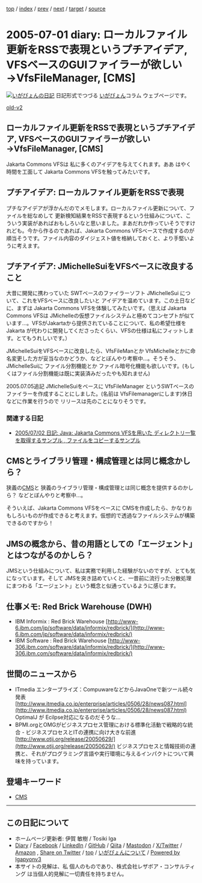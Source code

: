 [top](../index.html) 
 / [index](index.html) 
 / [prev](ig050629.html) 
 / [next](ig050702.html) 
 / [target](https://www.igapyon.jp/igapyon/diary/2005/ig050701.html) 
 / [source](https://github.com/igapyon/diary/blob/master/2005/ig050701.src.md) 

2005-07-01 diary: ローカルファイル更新をRSSで表現というプチアイデア, VFSベースのGUIファイラーが欲しい→VfsFileManager, [CMS]
=====================================================================================================
[![いがぴょんの日記](https://www.igapyon.jp/igapyon/diary/images/iga202308_64.jpg "いがぴょん")](https://www.igapyon.jp/igapyon/diary/memo/memoigapyon.html) 日記形式でつづる [いがぴょん](https://www.igapyon.jp/igapyon/diary/memo/memoigapyon.html)コラム ウェブページです。

[old-v2](ig050701-orig.html)

## ローカルファイル更新をRSSで表現というプチアイデア, VFSベースのGUIファイラーが欲しい→VfsFileManager, [CMS]

Jakarta Commons VFSは 私に多くのアイデアを与えてくれます。ああ はやく時間を工面して Jakarta Commons VFSを触ってみたいです。


## プチアイデア: ローカルファイル更新をRSSで表現

プチなアイデアが浮かんだのでメモします。ローカルファイル更新について、ファイルを総なめして 更新検知結果をRSSで表現するという仕組みについて、こういう実装があればおもしろいなと思いました。まあだれか作っていそうですけれども。今から作るのであれば、Jakarta Commons VFSベースで作成するのが順当そうです。ファイル内容のダイジェスト値を格納しておくと、より手堅いように考えます。

## プチアイデア: JMichelleSuiをVFSベースに改良すること

大昔に開発に携わっていた SWTベースのファイラーソフト JMichelleSui について、これをVFSベースに改良したいと アイデアを温めています。この土日などに、まずは Jakarta Commons VFSを体験してみたいです。（思えば Jakarta Commons VFSは JMichelleの仮想ファイルシステムと極めてコンセプトが似ています…。VFSがJakartaから提供されていることについて、私の希望仕様を Jakarta が代わりに開発してくださったくらい、VFSの仕様は私にフィットします。とてもうれしいです。）

JMichelleSuiをVFSベースに改良したら、VfsFileManとか VfsMichelleとかに命名変更した方が妥当なのかどうか、などとぼんやり考察中…。そうそう、JMichelleSuiに ファイル分割機能とか ファイル暗号化機能も欲しいです。(もしくはファイル分割機能は既に実装済みだったやも知れません)

2005.07.05追記 JMichelleSuiをベースに VfsFileManager というSWTベースのファイラーを作成することにしました。(名前は VfsFilemanagerにします)休日などに作業を行うので リリースは先のことになりそうです。

### 関連する日記

* [2005/07/02 日記: Java: Jakarta Commons VFSを用いた ディレクトリ一覧を取得するサンプル , ファイルをコピーするサンプル](ig050702.html)

## CMSとライブラリ管理・構成管理とは同じ概念かしら？

狭義の[CMS](../keyword/cms.html)と 狭義のライブラリ管理・構成管理とは同じ概念を提供するのかしら？ などとぼんやりと考察中…。

そういえば、Jakarta Commons VFSをベースに CMSを作成したら、かなりおもしろいものが作成できると考えます。仮想的で透過なファイルシステムが構築できるのですから！

## JMSの概念から、昔の用語としての「エージェント」とはつながるのかしら？

JMSという仕組みについて、私は実務で利用した経験がないのですが、とても気になっています。そして JMSを突き詰めていくと、一昔前に流行った分散処理にまつわる「エージェント」という概念と似通っているように感じます。

## 仕事メモ: Red Brick Warehouse (DWH)

* IBM Informix : Red Brick Warehouse
  [http://www-6.ibm.com/jp/software/data/informix/redbrick/](http://www-6.ibm.com/jp/software/data/informix/redbrick/)  
* IBM Software : Red Brick Warehouse
  [http://www-306.ibm.com/software/data/informix/redbrick/](http://www-306.ibm.com/software/data/informix/redbrick/)

## 世間のニュースから

* ITmedia エンタープライズ：CompuwareなどからJavaOneで新ツール続々発表
  [http://www.itmedia.co.jp/enterprise/articles/0506/28/news087.html](http://www.itmedia.co.jp/enterprise/articles/0506/28/news087.html)
  OptimalJ が Ecilpse対応になるのだそうな…
* BPMI.orgとOMGがビジネスプロセス管理における標準化活動で戦略的な統合 - ビジネスプロセスとITの連携に向け大きな前進
  [http://www.otij.org/release/20050629/](http://www.otij.org/release/20050629/)
  ビジネスプロセスと情報技術の連携と、それがプログラミング言語や実行環境に与えるインパクトについて興味を持っています。

## 登場キーワード

* [CMS](../keyword/cms.html)

----------------------------------------------------------------------------------------------------

## この日記について

* ホームページ更新者: 伊賀 敏樹 / Tosiki Iga
* [Diary](https://www.igapyon.jp/igapyon/diary/) / [Facebook](https://www.facebook.com/igapyon) / [LinkedIn](https://www.linkedin.com/in/toshikiiga) / [GitHub](https://github.com/igapyon) / [Qiita](https://qiita.com/igapyon) / [Mastodon](https://social.vivaldi.net/@igapyon) / [X/Twitter](https://twitter.com/ToshikiIga) / [Amazon](https://www.amazon.co.jp/%E4%BC%8A%E8%B3%80-%E6%95%8F%E6%A8%B9/e/B004LTQWCQ) ,
[Share on Twitter](https://twitter.com/intent/tweet?hashtags=igapyon%2Cdiary%2C%E3%81%84%E3%81%8C%E3%81%B4%E3%82%87%E3%82%93%2CCMS&text=%E3%83%AD%E3%83%BC%E3%82%AB%E3%83%AB%E3%83%95%E3%82%A1%E3%82%A4%E3%83%AB%E6%9B%B4%E6%96%B0%E3%82%92RSS%E3%81%A7%E8%A1%A8%E7%8F%BE%E3%81%A8%E3%81%84%E3%81%86%E3%83%97%E3%83%81%E3%82%A2%E3%82%A4%E3%83%87%E3%82%A2%2C+VFS%E3%83%99%E3%83%BC%E3%82%B9%E3%81%AEGUI%E3%83%95%E3%82%A1%E3%82%A4%E3%83%A9%E3%83%BC%E3%81%8C%E6%AC%B2%E3%81%97%E3%81%84%E2%86%92VfsFileManager%2C+%5BCMS%5D&url=https%3A%2F%2Fwww.igapyon.jp%2Figapyon%2Fdiary%2F2005%2Fig050701.html) / [top](../index.html) / [いがぴょんについて](https://www.igapyon.jp/igapyon/diary/memo/memoigapyon.html) / [Powered by Igapyonv3](https://github.com/igapyon/igapyonv3)
* 本サイトの見解は、私 個人のものであり、株式会社レザボア・コンサルティング は当個人的見解に一切責任を持ちません。 
